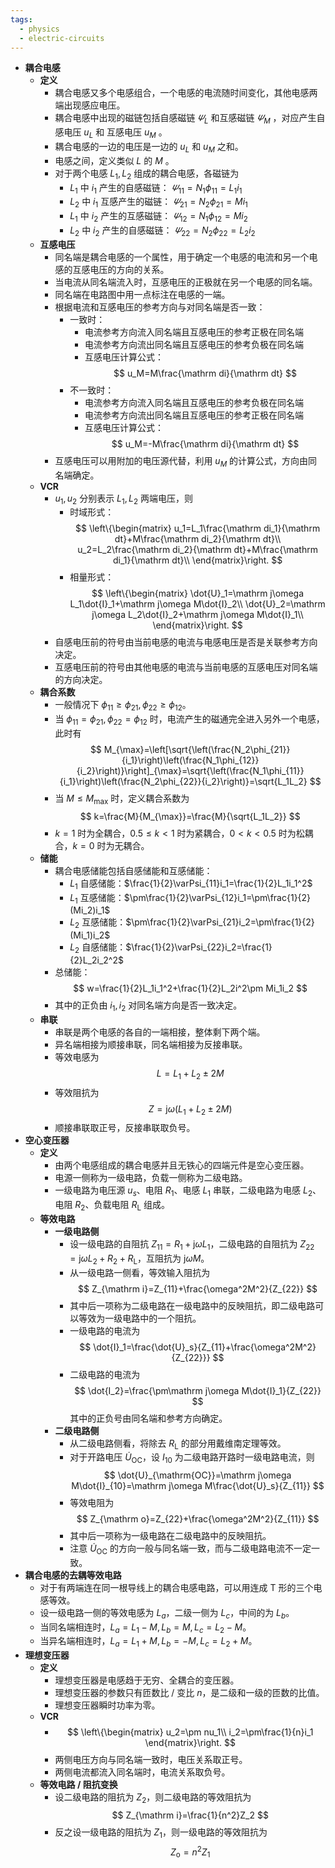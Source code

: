 ```yaml
---
tags:
  - physics
  - electric-circuits
---
```

- **耦合电感**
	- **定义**
		- 耦合电感又多个电感组合，一个电感的电流随时间变化，其他电感两端出现感应电压。
		- 耦合电感中出现的磁链包括自感磁链 $\varPsi_{L}$ 和互感磁链 $\varPsi_M$ ，对应产生自感电压 $u_L$ 和 互感电压 $u_M$ 。
		- 耦合电感的一边的电压是一边的 $u_L$ 和 $u_M$ 之和。
		- 电感之间，定义类似 $L$ 的 $M$ 。
		- 对于两个电感 $L_1,L_2$ 组成的耦合电感，各磁链为
			- $L_1$ 中 $i_1$ 产生的自感磁链： $\varPsi_{11}=N_1\phi_{11}=L_1i_1$
			- $L_2$ 中 $i_1$ 互感产生的磁链： $\varPsi_{21}=N_2\phi_{21}=Mi_1$
			- $L_1$ 中 $i_2$ 产生的互感磁链： $\varPsi_{12}=N_1\phi_{12}=Mi_2$
			- $L_2$ 中 $i_2$ 产生的自感磁链： $\varPsi_{22}=N_2\phi_{22}=L_2i_2$
	- **互感电压**
		- 同名端是耦合电感的一个属性，用于确定一个电感的电流和另一个电感的互感电压的方向的关系。
		- 当电流从同名端流入时，互感电压的正极就在另一个电感的同名端。
		- 同名端在电路图中用一点标注在电感的一端。
		- 根据电流和互感电压的参考方向与对同名端是否一致：
			- 一致时：
				- 电流参考方向流入同名端且互感电压的参考正极在同名端
				- 电流参考方向流出同名端且互感电压的参考负极在同名端
				- 互感电压计算公式：
				  $$
				  u_M=M\frac{\mathrm di}{\mathrm dt}
				  $$
			- 不一致时：
				- 电流参考方向流入同名端且互感电压的参考负极在同名端
				- 电流参考方向流出同名端且互感电压的参考正极在同名端
				- 互感电压计算公式：
				  $$
				  u_M=-M\frac{\mathrm di}{\mathrm dt}
				  $$
		- 互感电压可以用附加的电压源代替，利用 $u_M$ 的计算公式，方向由同名端确定。
	- **VCR**
		- $u_1,u_2$ 分别表示 $L_1,L_2$ 两端电压，则
			- 时域形式：
			  $$
			  \left\{\begin{matrix}
			  u_1=L_1\frac{\mathrm di_1}{\mathrm dt}+M\frac{\mathrm di_2}{\mathrm dt}\\
			  u_2=L_2\frac{\mathrm di_2}{\mathrm dt}+M\frac{\mathrm di_1}{\mathrm dt}\\
			  \end{matrix}\right.
			  $$
			- 相量形式：
			  $$
			  \left\{\begin{matrix}
			  \dot{U}_1=\mathrm j\omega L_1\dot{I}_1+\mathrm j\omega M\dot{I}_2\\
			  \dot{U}_2=\mathrm j\omega L_2\dot{I}_2+\mathrm j\omega M\dot{I}_1\\
			  \end{matrix}\right.
			  $$
		- 自感电压前的符号由当前电感的电流与电感电压是否是关联参考方向决定。
		- 互感电压前的符号由其他电感的电流与当前电感的互感电压对同名端的方向决定。
	- **耦合系数**
		- 一般情况下 $\phi_{11}\ge\phi_{21},\phi_{22}\ge\phi_{12}$。
		- 当 $\phi_{11}=\phi_{21},\phi_{22}=\phi_{12}$ 时，电流产生的磁通完全进入另外一个电感，此时有
		  $$
		  M_{\max}=\left[\sqrt{\left(\frac{N_2\phi_{21}}{i_1}\right)\left(\frac{N_1\phi_{12}}{i_2}\right)}\right]_{\max}=\sqrt{\left(\frac{N_1\phi_{11}}{i_1}\right)\left(\frac{N_2\phi_{22}}{i_2}\right)}=\sqrt{L_1L_2}
		  $$
		- 当 $M\le M_{\max}$ 时，定义耦合系数为
		  $$
		  k=\frac{M}{M_{\max}}=\frac{M}{\sqrt{L_1L_2}}
		  $$
		- $k=1$ 时为全耦合，$0.5\le k<1$ 时为紧耦合，$0<k<0.5$ 时为松耦合，$k=0$ 时为无耦合。
	- **储能**
		- 耦合电感储能包括自感储能和互感储能：
			- $L_1$ 自感储能：$\frac{1}{2}\varPsi_{11}i_1=\frac{1}{2}L_1i_1^2$
			- $L_1$ 互感储能：$\pm\frac{1}{2}\varPsi_{12}i_1=\pm\frac{1}{2}(Mi_2)i_1$
			- $L_2$ 互感储能：$\pm\frac{1}{2}\varPsi_{21}i_2=\pm\frac{1}{2}(Mi_1)i_2$
			- $L_2$ 自感储能：$\frac{1}{2}\varPsi_{22}i_2=\frac{1}{2}L_2i_2^2$
		- 总储能：
		  $$
		  w=\frac{1}{2}L_1i_1^2+\frac{1}{2}L_2i^2\pm Mi_1i_2
		  $$
		- 其中的正负由 $i_1,i_2$ 对同名端方向是否一致决定。
	- **串联**
		- 串联是两个电感的各自的一端相接，整体剩下两个端。
		- 异名端相接为顺接串联，同名端相接为反接串联。
		- 等效电感为
		  $$
		  L=L_1+L_2\pm 2M
		  $$
		- 等效阻抗为
		  $$
		  Z=\mathrm j\omega(L_1+L_2\pm 2M)
		  $$
		- 顺接串联取正号，反接串联取负号。
- **空心变压器**
	- **定义**
		- 由两个电感组成的耦合电感并且无铁心的四端元件是空心变压器。
		- 电源一侧称为一级电路，负载一侧称为二级电路。
		- 一级电路为电压源 $u_s$、电阻 $R_1$、电感 $L_1$ 串联，二级电路为电感 $L_2$、电阻 $R_2$、负载电阻 $R_{\mathrm L}$ 组成。
	- **等效电路**
		- **一级电路侧**
			- 设一级电路的自阻抗 $Z_{11}=R_1+\mathrm j\omega L_1$，二级电路的自阻抗为 $Z_{22}=\mathrm j\omega L_2+R_2+R_{\mathrm L}$，互阻抗为 $\mathrm j\omega M$。
			- 从一级电路一侧看，等效输入阻抗为
			  $$
			  Z_{\mathrm i}=Z_{11}+\frac{\omega^2M^2}{Z_{22}}
			  $$
			- 其中后一项称为二级电路在一级电路中的反映阻抗，即二级电路可以等效为一级电路中的一个阻抗。
			- 一级电路的电流为
			  $$
			  \dot{I}_1=\frac{\dot{U}_s}{Z_{11}+\frac{\omega^2M^2}{Z_{22}}}
			  $$
			- 二级电路的电流为
			  $$
			  \dot{I_2}=\frac{\pm\mathrm j\omega M\dot{I}_1}{Z_{22}}
			  $$
			  其中的正负号由同名端和参考方向确定。
		- **二级电路侧**
			- 从二级电路侧看，将除去 $R_{\mathrm L}$ 的部分用戴维南定理等效。
			- 对于开路电压 $\dot{U}_{\mathrm{OC}}$，设 $I_{10}$ 为二级电路开路时一级电路电流，则
			  $$
			  \dot{U}_{\mathrm{OC}}=\mathrm j\omega M\dot{I}_{10}=\mathrm j\omega M\frac{\dot{U}_s}{Z_{11}}
			  $$
			- 等效电阻为
			  $$
			  Z_{\mathrm o}=Z_{22}+\frac{\omega^2M^2}{Z_{11}}
			  $$
			- 其中后一项称为一级电路在二级电路中的反映阻抗。
			- 注意 $\dot{U}_{\mathrm{OC}}$ 的方向一般与同名端一致，而与二级电路电流不一定一致。
- **耦合电感的去耦等效电路**
	- 对于有两端连在同一根导线上的耦合电感电路，可以用连成 T 形的三个电感等效。
	- 设一级电路一侧的等效电感为 $L_a$，二级一侧为 $L_c$，中间的为 $L_b$。
	- 当同名端相连时，$L_a=L_1-M,L_b=M,L_c=L_2-M$。
	- 当异名端相连时，$L_a=L_1+M,L_b=-M,L_c=L_2+M$。
- **理想变压器**
	- **定义**
		- 理想变压器是电感趋于无穷、全耦合的变压器。
		- 理想变压器的参数只有匝数比 / 变比 $n$，是二级和一级的匝数的比值。
		- 理想变压器瞬时功率为零。
	- **VCR**
		- $$
		  \left\{\begin{matrix}
		  u_2=\pm nu_1\\
		  i_2=\pm\frac{1}{n}i_1
		  \end{matrix}\right.
		  $$
		- 两侧电压方向与同名端一致时，电压关系取正号。
		- 两侧电流都流入同名端时，电流关系取负号。
	- **等效电路 / 阻抗变换**
		- 设二级电路的阻抗为 $Z_2$，则二级电路的等效阻抗为
		  $$
		  Z_{\mathrm i}=\frac{1}{n^2}Z_2
		  $$
		- 反之设一级电路的阻抗为 $Z_1$，则一级电路的等效阻抗为
		  $$
		  Z_{\mathrm o}=n^2 Z_1
		  $$